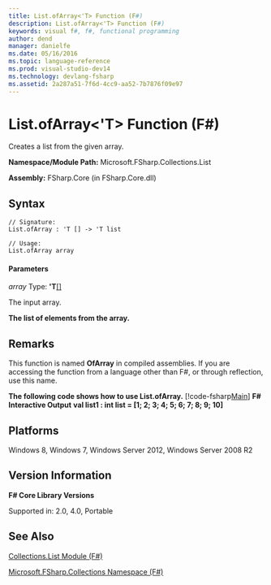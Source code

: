 ```yaml
---
title: List.ofArray<'T> Function (F#)
description: List.ofArray<'T> Function (F#)
keywords: visual f#, f#, functional programming
author: dend
manager: danielfe
ms.date: 05/16/2016
ms.topic: language-reference
ms.prod: visual-studio-dev14
ms.technology: devlang-fsharp
ms.assetid: 2a287a51-7f6d-4cc9-aa52-7b7876f09e97 
---
```


# List.ofArray<'T> Function (F#)

Creates a list from the given array.

**Namespace/Module Path:** Microsoft.FSharp.Collections.List

**Assembly:** FSharp.Core (in FSharp.Core.dll)


## Syntax

```
// Signature:
List.ofArray : 'T [] -> 'T list

// Usage:
List.ofArray array
```

#### Parameters
*array*
Type: **'T**[[]](https://msdn.microsoft.com/library/def20292-9aae-4596-9275-b94e594f8493)


The input array.



**The list of elements from the array.**
## Remarks
This function is named **OfArray** in compiled assemblies. If you are accessing the function from a language other than F#, or through reflection, use this name.

**The following code shows how to use List.ofArray.**
[!code-fsharp[Main](snippets/fslists/snippet59.fs)]
**F# Interactive Output**
**val list1 : int list = [1; 2; 3; 4; 5; 6; 7; 8; 9; 10]**
## Platforms
Windows 8, Windows 7, Windows Server 2012, Windows Server 2008 R2


## Version Information
**F# Core Library Versions**

Supported in: 2.0, 4.0, Portable




## See Also
[Collections.List Module &#40;F&#35;&#41;](Collections.List-Module-%5BFSharp%5D.md)

[Microsoft.FSharp.Collections Namespace &#40;F&#35;&#41;](Microsoft.FSharp.Collections-Namespace-%5BFSharp%5D.md)


